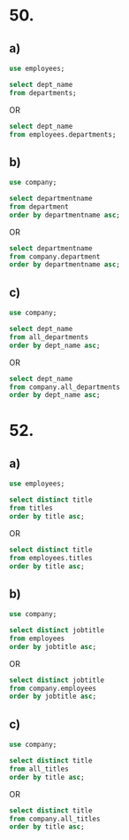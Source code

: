 # 50.
## a)

```SQL
use employees;

select dept_name 
from departments;
```

OR

```SQL
select dept_name 
from employees.departments;
```

## b)

```SQL
use company;

select departmentname 
from department
order by departmentname asc;
```

OR

```SQL
select departmentname 
from company.department
order by departmentname asc;
```

## c)

```SQL
use company;

select dept_name 
from all_departments
order by dept_name asc;
```

OR

```SQL
select dept_name 
from company.all_departments
order by dept_name asc;
```

# 52.

## a)

```SQL
use employees;

select distinct title
from titles
order by title asc;
```

OR

```SQL
select distinct title
from employees.titles
order by title asc;
```

## b)

```SQL
use company;

select distinct jobtitle
from employees
order by jobtitle asc;
```

OR

```SQL
select distinct jobtitle
from company.employees
order by jobtitle asc;
```

## c)

```SQL
use company;

select distinct title
from all_titles
order by title asc;
```

OR

```SQL
select distinct title
from company.all_titles
order by title asc;
```

